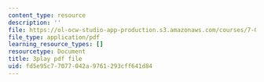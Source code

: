 ```yaml
---
content_type: resource
description: ''
file: https://ol-ocw-studio-app-production.s3.amazonaws.com/courses/7-016-introductory-biology-fall-2018/fd5e95c77077042a9761293cff641d84_JuwErrBz3b4.pdf
file_type: application/pdf
learning_resource_types: []
resourcetype: Document
title: 3play pdf file
uid: fd5e95c7-7077-042a-9761-293cff641d84
---
```

